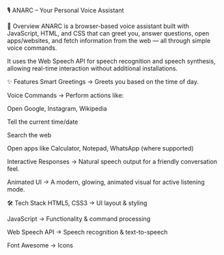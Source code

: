 🎙️ ANARC – Your Personal Voice Assistant


📌 Overview
ANARC is a browser-based voice assistant built with JavaScript, HTML, and CSS that can greet you, answer questions, open apps/websites, and fetch information from the web — all through simple voice commands.

It uses the Web Speech API for speech recognition and speech synthesis, allowing real-time interaction without additional installations.

✨ Features
Smart Greetings → Greets you based on the time of day.

Voice Commands → Perform actions like:

Open Google, Instagram, Wikipedia

Tell the current time/date

Search the web

Open apps like Calculator, Notepad, WhatsApp (where supported)

Interactive Responses → Natural speech output for a friendly conversation feel.

Animated UI → A modern, glowing, animated visual for active listening mode.

🛠 Tech Stack
HTML5, CSS3 → UI layout & styling

JavaScript → Functionality & command processing

Web Speech API → Speech recognition & text-to-speech

Font Awesome → Icons


